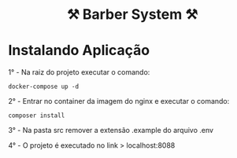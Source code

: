 <h1 align="center"> ⚒️ Barber System ⚒️ </h1>

<h1 aligtn="center" id="instalandoAplicacao"> Instalando Aplicação </h1>

<p> 1° - Na raiz do projeto executar o comando: </p>

~~~
docker-compose up -d
~~~

<p> 2° - Entrar no container da imagem do nginx e executar o comando: </p>

~~~
composer install
~~~

<p> 3° - Na pasta src remover a extensão .example do arquivo .env </p>

<p> 4° - O projeto é executado no link > localhost:8088</p>
